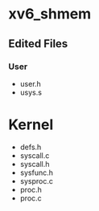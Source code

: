# xv6_shmem
## Edited Files
### User
  * user.h
  * usys.s
# Kernel
  * defs.h
  * syscall.c
  * syscall.h
  * sysfunc.h
  * sysproc.c
  * proc.h
  * proc.c
